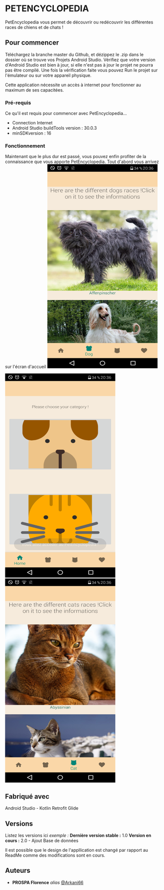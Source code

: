# PETENCYCLOPEDIA

PetEncyclopedia vous permet de découvrir ou redécouvrir les différentes races de chiens et de chats !

## Pour commencer

Téléchargez la branche master du Github, et dézippez le .zip dans le dossier où se trouve vos Projets Android Studio. Vérifiez que votre version d'Android Studio est bien à jour, si elle n'est pas à jour le projet ne pourra pas être compilé. Une fois la vérification faite vous pouvez Run le projet sur l'émulateur ou sur votre appareil physique.

Cette application nécessite un accès à internet pour fonctionner au maximum de ses capacitées.

### Pré-requis

Ce qu'il est requis pour commencer avec PetEncyclopedia...

- Connection Internet
- Android Studio buildTools version : 30.0.3
- minSDKversion : 16

### Fonctionnement

Maintenant que le plus dur est passé, vous pouvez enfin profiter de la connaissance que vous apporte PetEncyclopedia.
Tout d'abord vous arrivez sur l'écran d'accueil
<img width="360px" height="667px" src="https://github.com/Arkani66/PetEncyclopedia/blob/master/images/Screenshot_2021-05-28-20-36-18.png">

<img width="360px" height="667px" src="https://github.com/Arkani66/PetEncyclopedia/blob/master/images/Screenshot_2021-05-28-20-36-11.png">

<img width="360px" height="667px" src="https://github.com/Arkani66/PetEncyclopedia/blob/master/images/Screenshot_2021-05-28-20-36-28.png">

## Fabriqué avec

Android Studio - Kotlin
Retrofit
Glide

## Versions
Listez les versions ici 
_exemple :_
**Dernière version stable :** 1.0
**Version en cours :** 2.0 - Ajout Base de données

Il est possible que le design  de l'appllication est changé par rapport au ReadMe comme des modifications sont en cours.

## Auteurs
* **PROSPA Florence** _alias_ [@Arkani66](https://github.com/Arkani66)


